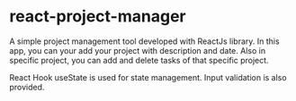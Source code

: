 # react-project-manager

A simple project management tool developed with ReactJs library.
In this app, you can your add your project with description and date.
Also in specific project, you can add and delete tasks of that specific project.

React Hook useState is used for state management. Input validation is also provided.
